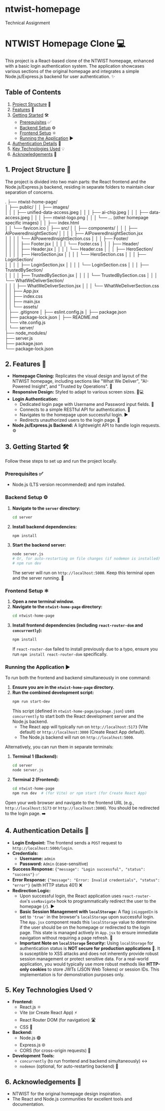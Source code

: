 # ntwist-homepage
Technical Assignment
# NTWIST Homepage Clone 💻

This project is a React-based clone of the NTWIST homepage, enhanced with a basic login authentication system. The application showcases various sections of the original homepage and integrates a simple Node.js/Express.js backend for user authentication. ✨

## Table of Contents

1.  [Project Structure](#1-project-structure) 📂
2.  [Features](#2-features) 🚀
3.  [Getting Started](#3-getting-started) 🛠️
    * [Prerequisites](#prerequisites) ✅
    * [Backend Setup](#backend-setup) ⚙️
    * [Frontend Setup](#frontend-setup) ⚛️
    * [Running the Application](#running-the-application) ▶️
4.  [Authentication Details](#4-authentication-details) 🔑
5.  [Key Technologies Used](#5-key-technologies-used) 💡
6.  [Acknowledgements](#6-acknowledgements) 🙏

## 1. Project Structure 📂

The project is divided into two main parts: the React frontend and the Node.js/Express.js backend, residing in separate folders to maintain clear separation of concerns.

.
├── ntwist-home-page/            
│   ├── public/
│   │   ├── images/               
│   │   │   ├── unified-data-access.jpeg
│   │   │   ├── ai-chip.jpeg
│   │   │   ├── data-access.jpeg
│   │   │   ├── ntwist-logo.png
│   │   │   └── ... (other homepage specific images)
│   │   ├── index.html           
│   │   └── favicon.ico
│   ├── src/
│   │   ├── components/
│   │   │   ├── AIPoweredInsightSection/
│   │   │   │   ├── AIPoweredInsightSection.jsx  
│   │   │   │   └── AIPoweredInsightSection.css
│   │   │   ├── Footer/               
│   │   │   │   ├── Footer.jsx
│   │   │   │   └── Footer.css
│   │   │   ├── Header/           
│   │   │   │   ├── Header.jsx
│   │   │   │   └── Header.css
│   │   │   ├── HeroSection/        
│   │   │   │   ├── HeroSection.jsx
│   │   │   │   └── HeroSection.css
│   │   │   ├── LoginSection/        
│   │   │   │   ├── LoginSection.jsx
│   │   │   │   └── LoginSection.css
│   │   │   ├── TrustedBySection/       
│   │   │   │   ├── TrustedBySection.jsx
│   │   │   │   └── TrustedBySection.css
│   │   │   └── WhatWeDeliverSection/   
│   │   │       ├── WhatWeDeliverSection.jsx
│   │   │       └── WhatWeDeliverSection.css
│   │   ├── App.jsx                
│   │   ├── index.css                 
│   │   ├── main.jsx                 
│   │   └── assets/                     
│   ├── .gitignore
│   ├── eslint.config.js
│   ├── package.json                   
│   ├── package-lock.json
│   ├── README.md                      
│   └── vite.config.js                  
│
└── server/                     
├── node_modules/             
├── server.js              
├── package.json              
└── package-lock.json


## 2. Features 🚀

* **Homepage Cloning:** Replicates the visual design and layout of the NTWIST homepage, including sections like "What We Deliver", "AI-Powered Insight", and "Trusted by Operations". 🎨
* **Responsive Design:** Styled to adapt to various screen sizes. 📱💻
* **Login Authentication:**
    * Dedicated login page with Username and Password input fields. 🔐
    * Connects to a simple RESTful API for authentication. 🔗
    * Navigates to the homepage upon successful login. ▶️
    * Redirects unauthorized users to the login page. 🚫
* **Node.js/Express.js Backend:** A lightweight API to handle login requests. ⚙️

## 3. Getting Started 🛠️

Follow these steps to set up and run the project locally.

### Prerequisites ✅

* Node.js (LTS version recommended) and npm installed.

### Backend Setup ⚙️

1.  **Navigate to the `server` directory:**
    ```bash
    cd server
    ```
2.  **Install backend dependencies:**
    ```bash
    npm install
    ```
3.  **Start the backend server:**
    ```bash
    node server.js
    # Or, for auto-restarting on file changes (if nodemon is installed):
    # npm run dev
    ```
    The server will run on `http://localhost:5000`. Keep this terminal open and the server running. 🚀

### Frontend Setup ⚛️

1.  **Open a new terminal window.**
2.  **Navigate to the `ntwist-home-page` directory:**
    ```bash
    cd ntwist-home-page
    ```
3.  **Install frontend dependencies (including `react-router-dom` and `concurrently`):**
    ```bash
    npm install
    ```
    If `react-router-dom` failed to install previously due to a typo, ensure you run `npm install react-router-dom` specifically.

### Running the Application ▶️

To run both the frontend and backend simultaneously in one command:

1.  **Ensure you are in the `ntwist-home-page` directory.**
2.  **Run the combined development script:**
    ```bash
    npm run start-dev
    ```
    This script (defined in `ntwist-home-page/package.json`) uses `concurrently` to start both the React development server and the Node.js backend.
    * The React app will typically run on `http://localhost:5173` (Vite default) or `http://localhost:3000` (Create React App default).
    * The Node.js backend will run on `http://localhost:5000`.

Alternatively, you can run them in separate terminals:

1.  **Terminal 1 (Backend):**
    ```bash
    cd server
    node server.js
    ```
2.  **Terminal 2 (Frontend):**
    ```bash
    cd ntwist-home-page
    npm run dev  # (for Vite) or npm start (for Create React App)
    ```

Open your web browser and navigate to the frontend URL (e.g., `http://localhost:5173` or `http://localhost:3000`). You should be redirected to the login page. ➡️

## 4. Authentication Details 🔑

* **Login Endpoint:** The frontend sends a `POST` request to `http://localhost:5000/login`.
* **Credentials:**
    * **Username:** `admin`
    * **Password:** `Admin` (case-sensitive)
* **Success Response:** `{"message": "Login successful", "status": "success"}` ✅
* **Error Response:** `{"message": "Error: Invalid credentials", "status": "error"}` (with HTTP status 401) ❌
* **Redirection Logic:**
    * Upon successful login, the React application uses `react-router-dom`'s `useNavigate` hook to programmatically redirect the user to the homepage (`/`). ▶️
    * **Basic Session Management with `localStorage`:** A flag `isLoggedIn` is set to `'true'` in the browser's `localStorage` upon successful login. The `App.jsx` component reads this `localStorage` value to determine if the user should be on the homepage or redirected to the login page. This state is managed actively in `App.jsx` to ensure immediate navigation without requiring a page refresh. 🔄
    * **Important Note on `localStorage` Security:** Using `localStorage` for authentication status is **NOT secure for production applications** 🚨. It is susceptible to XSS attacks and does not inherently provide robust session management or protect sensitive data. For a real-world application, you would typically use more robust methods like **HTTP-only cookies** to store JWTs (JSON Web Tokens) or session IDs. This implementation is for demonstration purposes only.

## 5. Key Technologies Used 💡

* **Frontend:**
    * React.js ⚛️
    * Vite (or Create React App) ⚡
    * React Router DOM (for navigation) 🛣️
    * CSS 🎨
* **Backend:**
    * Node.js 🟢
    * Express.js 🌐
    * CORS (for cross-origin requests) 🔄
* **Development Tools:**
    * `concurrently` (to run frontend and backend simultaneously) ↔️
    * `nodemon` (optional, for auto-restarting backend) 🔄

## 6. Acknowledgements 🙏

* NTWIST for the original homepage design inspiration.
* The React and Node.js communities for excellent tools and documentation.